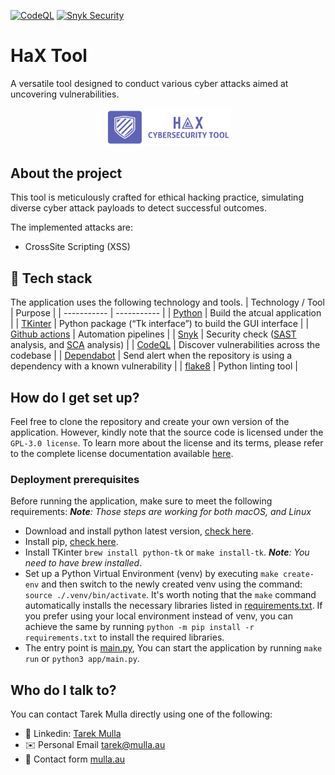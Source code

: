 [![CodeQL](https://github.com/tarekmulla/HaX/actions/workflows/github-code-scanning/codeql/badge.svg)](https://github.com/tarekmulla/HaX/actions/workflows/github-code-scanning/codeql) [![Snyk Security](https://github.com/tarekmulla/HaX/actions/workflows/snyk-security.yml/badge.svg)](https://github.com/tarekmulla/HaX/actions/workflows/snyk-security.yml)

# HaX Tool

A versatile tool designed to conduct various cyber attacks aimed at uncovering vulnerabilities.

<p align="center">
  <img src="/docs/images/HaX.png" alt="design" width="40%"/>
</p>


## About the project

This tool is meticulously crafted for ethical hacking practice, simulating diverse cyber attack payloads to detect successful outcomes.

The implemented attacks are:

- CrossSite Scripting (XSS)


## 🧰 Tech stack

The application uses the following technology and tools.
| Technology / Tool | Purpose |
| ----------- | ----------- |
| [Python](https://www.python.org/) |  Build the atcual application |
| [TKinter](https://docs.python.org/3/library/tkinter.html) | Python package (“Tk interface”) to build the GUI interface |
| [Github actions](https://github.com/features/actions) | Automation pipelines |
| [Snyk](https://snyk.io/) | Security check ([SAST](https://snyk.io/learn/application-security/static-application-security-testing/) analysis, and [SCA](https://snyk.io/series/open-source-security/software-composition-analysis-sca/) analysis) |
| [CodeQL](https://codeql.github.com/) | Discover vulnerabilities across the codebase |
| [Dependabot](https://github.com/dependabot) | Send alert when the repository is using a dependency with a known vulnerability |
| [flake8](https://flake8.pycqa.org/) | Python linting tool |


## How do I get set up?

Feel free to clone the repository and create your own version of the application. However, kindly note that the source code is licensed under the `GPL-3.0 license`. To learn more about the license and its terms, please refer to the complete license documentation available [here](./LICENSE).


### Deployment prerequisites

Before running the application, make sure to meet the following requirements:
_**Note**: Those steps are working for both macOS, and Linux_

- Download and install python latest version, [check here](https://www.python.org/downloads/).
- Install pip, [check here](https://pip.pypa.io/en/stable/installation/).
- Install TKinter `brew install python-tk` or `make install-tk`. _**Note**: You need to have brew installed_.
- Set up a Python Virtual Environment (venv) by executing `make create-env` and then switch to the newly created venv using the command: `source ./.venv/bin/activate`. It's worth noting that the `make` command automatically installs the necessary libraries listed in [requirements.txt](./requirements.txt). If you prefer using your local environment instead of venv, you can achieve the same by running `python -m pip install -r requirements.txt` to install the required libraries.
- The entry point is [main.py](./app/main.py), You can start the application by running `make run` or `python3 app/main.py`.


## Who do I talk to?

You can contact Tarek Mulla directly using one of the following:
* 👔 Linkedin: [Tarek Mulla](https://www.linkedin.com/in/tarekmulla/)
* ✉️ Personal Email [tarek@mulla.au](mailto:tarek@mulla.au)
* 📇 Contact form [mulla.au](https://mulla.au)
